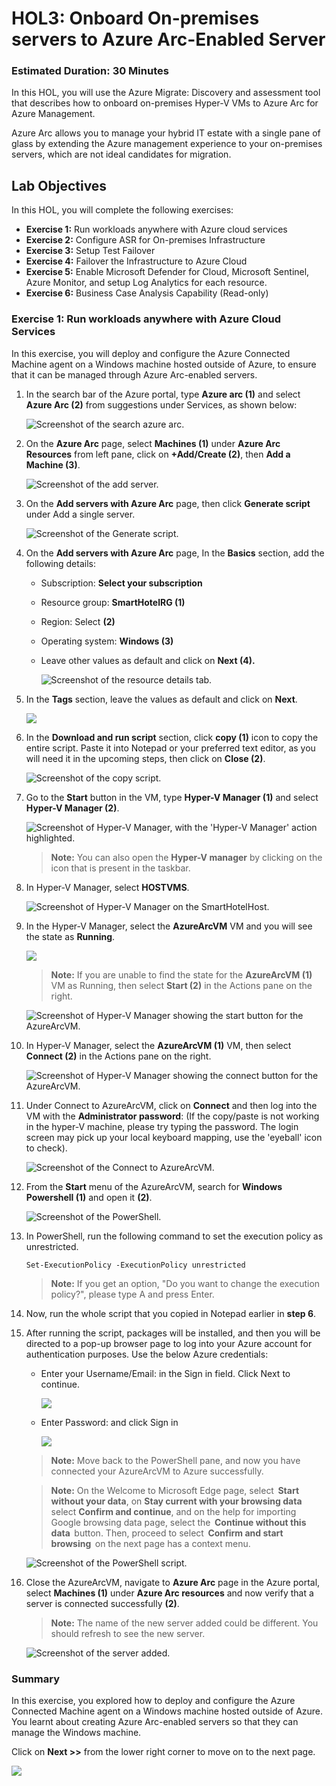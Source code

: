 
# HOL3: Onboard On-premises servers to Azure Arc-Enabled Server


### Estimated Duration: 30 Minutes

In this HOL, you will use the Azure Migrate: Discovery and assessment tool that describes how to onboard on-premises Hyper-V VMs to Azure Arc for Azure Management.

Azure Arc allows you to manage your hybrid IT estate with a single pane of glass by extending the Azure management experience to your on-premises servers, which are not ideal candidates for migration.

## Lab Objectives

In this HOL, you will complete the following exercises:

- **Exercise 1:** Run workloads anywhere with Azure cloud services
- **Exercise 2:** Configure ASR for On-premises Infrastructure
- **Exercise 3:** Setup Test Failover
- **Exercise 4:** Failover the Infrastructure to Azure Cloud
- **Exercise 5:** Enable Microsoft Defender for Cloud, Microsoft Sentinel, Azure Monitor, and setup Log Analytics for each resource.
- **Exercise 6:** Business Case Analysis Capability (Read-only)

### Exercise 1: Run workloads anywhere with Azure Cloud Services

In this exercise, you will deploy and configure the Azure Connected Machine agent on a Windows machine hosted outside of Azure, to ensure that it can be managed through Azure Arc-enabled servers.

1. In the search bar of the Azure portal, type **Azure arc (1)** and select **Azure Arc (2)** from suggestions under Services, as shown below:
   
    ![Screenshot of the search azure arc.](Images/15-7-25-l9-11.png "search azure arc")
  
1. On the **Azure Arc** page, select **Machines (1)** under **Azure Arc Resources** from left pane, click on **+Add/Create (2)**, then **Add a Machine (3)**.
    
    ![Screenshot of the add server.](Images/15-7-25-l9-2.png "add server")
    
1. On the **Add servers with Azure Arc** page, then click **Generate script** under Add a single server.

    ![Screenshot of the Generate script.](Images/15-7-25-l9-3.png "Generate script")
    
1. On the **Add servers with Azure Arc** page, In the **Basics** section, add the following details:
     
   - Subscription: **Select your subscription**
    
   - Resource group: **SmartHotelRG (1)**
  
   - Region: Select **<inject key="Region" enableCopy="false" /> (2)**
   
   - Operating system: **Windows (3)**
   
   - Leave other values as default and click on **Next (4).**

        ![Screenshot of the resource details tab.](Images/15-7-25-l9-4.png "resource details tab")

1. In the **Tags** section, leave the values as default and click on **Next**.

     ![](Images/15-7-25-l9-5.png)

1. In the **Download and run script** section, click **copy (1)** icon to copy the entire script. Paste it into Notepad or your preferred text editor, as you will need it in the upcoming steps, then click on **Close (2)**.

    ![Screenshot of the copy script.](Images/15-7-25-l9-6.png "copy script")
    
1. Go to the **Start** button in the VM, type **Hyper-V Manager (1)** and select **Hyper-V Manager (2)**.

    ![Screenshot of Hyper-V Manager, with the 'Hyper-V Manager' action highlighted.](Images/infra-l10-1.png "Hyper-V Manager")

   > **Note:** You can also open the **Hyper-V manager** by clicking on the icon that is present in the taskbar. 
    
1. In Hyper-V Manager, select **HOSTVMS<inject key="DeploymentID" enableCopy="false" />**. 
  
    ![Screenshot of Hyper-V Manager on the SmartHotelHost.](Images/15-7-25-l9-7.png "Hyper-V Manager")

 1. In the Hyper-V Manager, select the **AzureArcVM** VM and you will see the state as **Running**.

    ![](Images/15-7-25-l9-8.png)  

    >**Note:** If you are unable to find the state for the **AzureArcVM (1)** VM as Running, then select **Start (2)** in the Actions pane on the right.

    ![Screenshot of Hyper-V Manager showing the start button for the AzureArcVM.](Images/infra-l9-3.png "Start AzureArcVM")    
    
1. In Hyper-V Manager, select the **AzureArcVM (1)** VM, then select **Connect (2)** in the Actions pane on the right.

    ![Screenshot of Hyper-V Manager showing the connect button for the AzureArcVM.](Images/infra-l10-2-new.png "Connect to AzureArcVM")  
    
1. Under Connect to AzureArcVM, click on **Connect** and then log into the VM with the **Administrator password**: **<inject key="SmartHotel Admin Password" />** (If the copy/paste is not working in the hyper-V machine, please try typing the password. The login screen may pick up your local keyboard mapping, use the 'eyeball' icon to check).
 
    ![Screenshot of the Connect to AzureArcVM.](Images/infra-l10-4.png)
    
1. From the **Start** menu of the AzureArcVM, search for **Windows Powershell (1)** and open it **(2)**.

    ![Screenshot of the PowerShell.](Images/infra-l10-3.png)
      
1. In PowerShell, run the following command to set the execution policy as unrestricted.

    ```
    Set-ExecutionPolicy -ExecutionPolicy unrestricted
    ```
   >**Note:** If you get an option, "Do you want to change the execution policy?", please type A and press Enter. 

1. Now, run the whole script that you copied in Notepad earlier in **step 6**.

1. After running the script, packages will be installed, and then you will be directed to a pop-up browser page to log into your Azure account for authentication purposes. Use the below Azure credentials:

    - Enter your Username/Email: **<inject key="AzureAdUserEmail"></inject>**  in the Sign in field. Click Next to continue.

       ![](./Images/614-7-25-g6.png)
    
    - Enter Password: **<inject key="AzureAdUserPassword"></inject>** and click Sign in

       ![](./Images/614-7-25-g7.png)

   > **Note:** Move back to the PowerShell pane, and now you have connected your AzureArcVM to Azure successfully.
   
   >**Note:** On the Welcome to Microsoft Edge page, select  **Start without your data**, on **Stay current with your browsing data** select **Confirm and continue**, and on the help for importing Google browsing data page, select the  **Continue without this data**  button. Then, proceed to select  **Confirm and start browsing**  on the next page has a context menu.
    
    ![Screenshot of the PowerShell script.](Images/infra-l10-5.png)
     
 1. Close the AzureArcVM, navigate to **Azure Arc** page in the Azure portal, select **Machines (1)** under **Azure Arc resources** and now verify that a server is connected successfully **(2)**.

    >**Note:** The name of the new server added could be different. You should refresh to see the new server.
    
    ![Screenshot of the server added.](Images/15-7-25-l9-10.png)
    
### Summary

In this exercise, you explored how to deploy and configure the Azure Connected Machine agent on a Windows machine hosted outside of Azure. You learnt about creating Azure Arc-enabled servers so that they can manage the Windows machine.

Click on **Next >>** from the lower right corner to move on to the next page.
 
  ![](Images/infra-s7.png)

